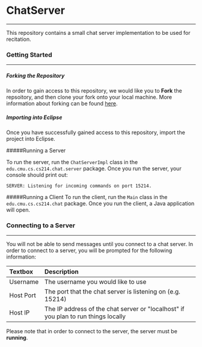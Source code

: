 # ChatServer
--------

This repository contains a small chat server implementation to be used for recitation. 

### Getting Started
------
##### Forking the Repository
In order to gain access to this repository, we would like you to **Fork** the repsoitory, and then clone your fork onto your local machine. More information about forking can be found [here](https://help.github.com/articles/fork-a-repo/).

##### Importing into Eclipse
Once you have successfully gained access to this repository, import the project into Eclipse. 

#####Running a Server

To run the server, run the `ChatServerImpl` class in the `edu.cmu.cs.cs214.chat.server` package. Once you run the server, your console should print out:
```
SERVER: Listening for incoming commands on port 15214.
```

#####Running a Client
To run the client, run the `Main` class in the `edu.cmu.cs.cs214.chat` package. Once you run the client, a Java application will open.

### Connecting to a Server
------
You will not be able to send messages until you connect to a chat server. 
In order to connect to a server, you will be prompted for the following information:

|Textbox    |Description                                                                          |
|:----------|:------------------------------------------------------------------------------------|
|Username   |The username you would like to use                                                   |
|Host Port  |The port that the chat server is listening on (e.g. 15214)                           |
|Host IP    |The IP address of the chat server or "localhost" if you plan to run things locally   |

Please note that in order to connect to the server, the server must be **running**.
